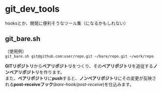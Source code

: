 git_dev_tools
========================

hooksとか、開発に便利そうなツール集（になるかもしれない）

## git_bare.sh
（使用例）  
`git_bare.sh git@github.com:user/repo.git ~/bare/repo.git ~/work/repo`

**GITリポジトリ**から**ベアリポジトリ**をつくり、その**ベアリポジトリ**を追従する**ノンベアリポジトリ**を作ります。  
また、**ベアリポジトリ**に**push**すると、**ノンベアリポジトリ**にその変更が反映される**post-receiveフック**(*bare-hook/post-receive*)を仕込みます。
